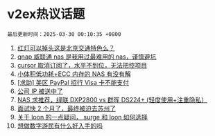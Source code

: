 # v2ex热议话题

`最后更新时间：2025-03-30 00:10:35 +0800`

1. [红灯可以掉头这是北京交通特色么？](https://www.v2ex.com/t/1121902)
1. [qnap 威联通 nas 是我用过最难用的 nas，谨慎避坑](https://www.v2ex.com/t/1121877)
1. [cursor 取消订阅了，水平不到位，无法把控项目](https://www.v2ex.com/t/1121897)
1. [小体积低功耗+ECC 内存的 NAS 有没有解](https://www.v2ex.com/t/1121941)
1. [[求助] 美区 PayPal 招行 Visa 卡不能支付](https://www.v2ex.com/t/1121918)
1. [公司 IP 被送中了](https://www.v2ex.com/t/1121926)
1. [NAS 求推荐，绿联 DXP2800 vs 群晖 DS224+ (轻度使用+注重隐私）](https://www.v2ex.com/t/1121883)
1. [面试快 2 个月了，最终被迫去苏州了](https://www.v2ex.com/t/1121886)
1. [关于 loon 的一点疑问， surge 和 loon 如何选择](https://www.v2ex.com/t/1121952)
1. [想做数字游民有什么好入手的吗](https://www.v2ex.com/t/1121915)

